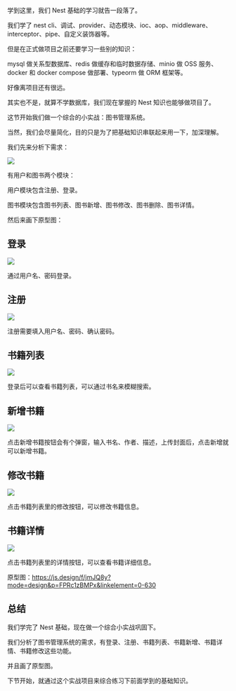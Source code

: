 学到这里，我们 Nest 基础的学习就告一段落了。

我们学了 nest cli、调试、provider、动态模块、ioc、aop、middleware、interceptor、pipe、自定义装饰器等。

但是在正式做项目之前还要学习一些别的知识：

mysql 做关系型数据库、redis 做缓存和临时数据存储、minio 做 OSS 服务、docker 和 docker compose 做部署、typeorm 做 ORM 框架等。

好像离项目还有很远。

其实也不是，就算不学数据库，我们现在掌握的 Nest 知识也能够做项目了。

这节开始我们做一个综合的小实战：图书管理系统。

当然，我们会尽量简化，目的只是为了把基础知识串联起来用一下，加深理解。

我们先来分析下需求：

![](https://p1-juejin.byteimg.com/tos-cn-i-k3u1fbpfcp/34f6cbd2e52c483e8d6a91f6033330e0~tplv-k3u1fbpfcp-jj-mark:0:0:0:0:q75.image#?w=1354&h=1142&s=96014&e=png&b=ffffff)

有用户和图书两个模块：

用户模块包含注册、登录。

图书模块包含图书列表、图书新增、图书修改、图书删除、图书详情。

然后来画下原型图：

## 登录

![](https://p1-juejin.byteimg.com/tos-cn-i-k3u1fbpfcp/1578dceac85e45eab4f98002815da005~tplv-k3u1fbpfcp-jj-mark:0:0:0:0:q75.image#?w=1594&h=1104&s=60485&e=png&b=ffffff)

通过用户名、密码登录。

## 注册

![](https://p1-juejin.byteimg.com/tos-cn-i-k3u1fbpfcp/65c476e3a31d48b1ac38c73ee849f6cd~tplv-k3u1fbpfcp-jj-mark:0:0:0:0:q75.image#?w=1148&h=794&s=42653&e=png&b=ffffff)

注册需要填入用户名、密码、确认密码。

## 书籍列表

![](https://p1-juejin.byteimg.com/tos-cn-i-k3u1fbpfcp/7a7114996a944b9d99970f5c84afa7a1~tplv-k3u1fbpfcp-jj-mark:0:0:0:0:q75.image#?w=1600&h=1136&s=533962&e=png&b=fefefe)

登录后可以查看书籍列表，可以通过书名来模糊搜索。

## 新增书籍

![](https://p3-juejin.byteimg.com/tos-cn-i-k3u1fbpfcp/80c04fea60084de4bd8f04b232665906~tplv-k3u1fbpfcp-jj-mark:0:0:0:0:q75.image#?w=1782&h=1254&s=377019&e=png&b=d9d9d9)

点击新增书籍按钮会有个弹窗，输入书名、作者、描述，上传封面后，点击新增就可以新增书籍。

## 修改书籍

![](https://p9-juejin.byteimg.com/tos-cn-i-k3u1fbpfcp/671952dbe4754a3d8c3508868bae7088~tplv-k3u1fbpfcp-jj-mark:0:0:0:0:q75.image#?w=1600&h=1138&s=341236&e=png&b=d9d9d9)

点击书籍列表里的修改按钮，可以修改书籍信息。

## 书籍详情

![](https://p6-juejin.byteimg.com/tos-cn-i-k3u1fbpfcp/527656a1307840189305aabb8439a457~tplv-k3u1fbpfcp-jj-mark:0:0:0:0:q75.image#?w=1510&h=1070&s=321915&e=png&b=d8d8d8)

点击书籍列表里的详情按钮，可以查看书籍详细信息。

原型图：https://js.design/f/jmJQ8y?mode=design&p=FPRc1zBMPx&linkelement=0-630 

## 总结

我们学完了 Nest 基础，现在做一个综合小实战巩固下。

我们分析了图书管理系统的需求，有登录、注册、书籍列表、书籍新增、书籍详情、书籍修改这些功能。

并且画了原型图。

下节开始，就通过这个实战项目来综合练习下前面学到的基础知识。
